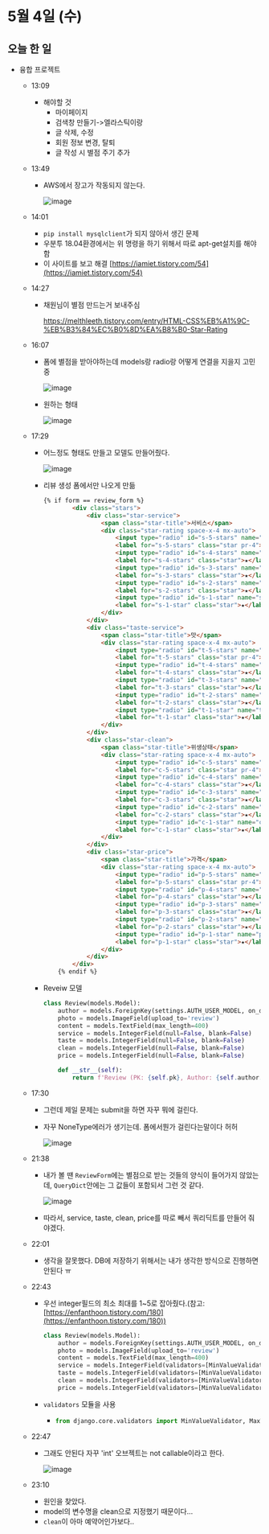 # 5월 4일 (수)

## 오늘 한 일

* 융합 프로젝트

  * 13:09

    * 해야할 것
      * 마이페이지
      * 검색창 만들기->엘라스틱이랑
      * 글 삭제, 수정
      * 회원 정보 변경, 탈퇴
      * 글 작성 시 별점 주기 추가

  * 13:49

    * AWS에서 장고가 작동되지 않는다.

      ![image](https://user-images.githubusercontent.com/75322297/166624481-20c52682-edc2-4742-b046-2332ffefbc19.png)

  * 14:01

    * `pip install mysqlclient`가 되지 않아서 생긴 문제
    * 우분투 18.04환경에서는 위 명령을 하기 위해서 따로 apt-get설치를 해야함
    * 이 사이트를 보고 해결 [https://iamiet.tistory.com/54](https://iamiet.tistory.com/54)

  * 14:27

    * 채원님이 별점 만드는거 보내주심

      https://melthleeth.tistory.com/entry/HTML-CSS%EB%A1%9C-%EB%B3%84%EC%B0%8D%EA%B8%B0-Star-Rating

  * 16:07

    * 폼에 별점을 받아야하는데 models랑 radio랑 어떻게 연결을 지을지 고민 중

      ![image](https://user-images.githubusercontent.com/75322297/166636229-23bc9d38-c183-49b6-ba68-1c3488c183a1.png)

    * 원하는 형태

      ![image](https://user-images.githubusercontent.com/75322297/166636327-e72899c7-6785-4c0b-8a57-ec528a388b1c.png)

  * 17:29

    * 어느정도 형태도 만들고 모델도 만들어줬다.

      ![image](https://user-images.githubusercontent.com/75322297/166647231-1084a4ba-0c6f-412d-8507-99c0fb92caa1.png)

    * 리뷰 생성 폼에서만 나오게 만듦

      ```html
      {% if form == review_form %}
              <div class="stars">
                  <div class="star-service">
                      <span class="star-title">서비스</span>
                      <div class="star-rating space-x-4 mx-auto">
                          <input type="radio" id="s-5-stars" name="service" value=5 v-model="ratings"/>
                          <label for="s-5-stars" class="star pr-4">★</label>
                          <input type="radio" id="s-4-stars" name="service" value=4 v-model="ratings"/>
                          <label for="s-4-stars" class="star">★</label>
                          <input type="radio" id="s-3-stars" name="service" value=3 v-model="ratings"/>
                          <label for="s-3-stars" class="star">★</label>
                          <input type="radio" id="s-2-stars" name="service" value=2 v-model="ratings"/>
                          <label for="s-2-stars" class="star">★</label>
                          <input type="radio" id="s-1-star" name="service" value=1 v-model="ratings" />
                          <label for="s-1-star" class="star">★</label>
                      </div>
                  </div>
                  <div class="taste-service">
                      <span class="star-title">맛</span>
                      <div class="star-rating space-x-4 mx-auto">
                          <input type="radio" id="t-5-stars" name="taste" value=5 v-model="ratings"/>
                          <label for="t-5-stars" class="star pr-4">★</label>
                          <input type="radio" id="t-4-stars" name="taste" value=4 v-model="ratings"/>
                          <label for="t-4-stars" class="star">★</label>
                          <input type="radio" id="t-3-stars" name="taste" value=3 v-model="ratings"/>
                          <label for="t-3-stars" class="star">★</label>
                          <input type="radio" id="t-2-stars" name="taste" value=2 v-model="ratings"/>
                          <label for="t-2-stars" class="star">★</label>
                          <input type="radio" id="t-1-star" name="taste" value=1 v-model="ratings" />
                          <label for="t-1-star" class="star">★</label>
                      </div>
                  </div>
                  <div class="star-clean">
                      <span class="star-title">위생상태</span>
                      <div class="star-rating space-x-4 mx-auto">
                          <input type="radio" id="c-5-stars" name="clean" value=5 v-model="ratings"/>
                          <label for="c-5-stars" class="star pr-4">★</label>
                          <input type="radio" id="c-4-stars" name="clean" value=4 v-model="ratings"/>
                          <label for="c-4-stars" class="star">★</label>
                          <input type="radio" id="c-3-stars" name="clean" value=3 v-model="ratings"/>
                          <label for="c-3-stars" class="star">★</label>
                          <input type="radio" id="c-2-stars" name="clean" value=2 v-model="ratings"/>
                          <label for="c-2-stars" class="star">★</label>
                          <input type="radio" id="c-1-star" name="clean" value=1 v-model="ratings" />
                          <label for="c-1-star" class="star">★</label>
                      </div>
                  </div>
                  <div class="star-price">
                      <span class="star-title">가격</span>
                      <div class="star-rating space-x-4 mx-auto">
                          <input type="radio" id="p-5-stars" name="price" value=5 v-model="ratings"/>
                          <label for="p-5-stars" class="star pr-4">★</label>
                          <input type="radio" id="p-4-stars" name="price" value=4 v-model="ratings"/>
                          <label for="p-4-stars" class="star">★</label>
                          <input type="radio" id="p-3-stars" name="price" value=3 v-model="ratings"/>
                          <label for="p-3-stars" class="star">★</label>
                          <input type="radio" id="p-2-stars" name="price" value=2 v-model="ratings"/>
                          <label for="p-2-stars" class="star">★</label>
                          <input type="radio" id="p-1-star" name="price" value=1 v-model="ratings" />
                          <label for="p-1-star" class="star">★</label>
                      </div>
                  </div>
              </div>
          {% endif %}
      ```

    * Reveiw 모델

      ```python
      class Review(models.Model):
          author = models.ForeignKey(settings.AUTH_USER_MODEL, on_delete=models.CASCADE)
          photo = models.ImageField(upload_to='review')
          content = models.TextField(max_length=400)
          service = models.IntegerField(null=False, blank=False)
          taste = models.IntegerField(null=False, blank=False)
          clean = models.IntegerField(null=False, blank=False)
          price = models.IntegerField(null=False, blank=False)
      
          def __str__(self):
              return f'Review (PK: {self.pk}, Author: {self.author.username})'
      ```

  * 17:30

    * 그런데 제일 문제는 submit을 하면 자꾸 뭐에 걸린다.

    * 자꾸 NoneType에러가 생기는데. 폼에서뭔가 걸린다는말이다 허허

      ![image](https://user-images.githubusercontent.com/75322297/166647457-12dca6cd-a124-4820-876a-35ab35620bb2.png)

  * 21:38

    * 내가 볼 땐 `ReviewForm`에는 별점으로 받는 것들의 양식이 들어가지 않았는데, `QueryDict`안에는 그 값들이 포함되서 그런 것 같다.

      ![image](https://user-images.githubusercontent.com/75322297/166682726-9c058f35-00a8-448d-aa04-dd059eb1731f.png)

    * 따라서, service, taste, clean, price를 따로 빼서 쿼리딕트를 만들어 줘야겠다.

  * 22:01

    * 생각을 잘못했다. DB에 저장하기 위해서는 내가 생각한 방식으로 진행하면 안된다 ㅠ

  * 22:43

    * 우선 integer필드의 최소 최대를 1~5로 잡아줬다.(참고:[https://enfanthoon.tistory.com/180](https://enfanthoon.tistory.com/180))

      ```python
      class Review(models.Model):
          author = models.ForeignKey(settings.AUTH_USER_MODEL, on_delete=models.CASCADE)
          photo = models.ImageField(upload_to='review')
          content = models.TextField(max_length=400)
          service = models.IntegerField(validators=[MinValueValidator(1),MaxValueValidator(5)])
          taste = models.IntegerField(validators=[MinValueValidator(1),MaxValueValidator(5)])
          clean = models.IntegerField(validators=[MinValueValidator(1),MaxValueValidator(5)])
          price = models.IntegerField(validators=[MinValueValidator(1),MaxValueValidator(5)])
      ```

    * `validators` 모듈을 사용

      * ```python
        from django.core.validators import MinValueValidator, MaxValueValidator
        ```

  * 22:47

    * 그래도 안된다 자꾸 'int' 오브젝트는 not callable이라고 한다.

      ![image](https://user-images.githubusercontent.com/75322297/166694609-5774abbb-5ec0-455b-be01-e68beb7ba28c.png)

  * 23:10

    * 원인을 찾았다.
    * model의 변수명을 clean으로 지정했기 때문이다...
    * `clean`이 아마 예약어인가보다..

